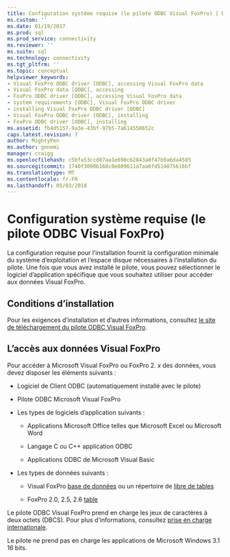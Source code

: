```yaml
---
title: Configuration système requise (le pilote ODBC Visual FoxPro) | Documents Microsoft
ms.custom: ''
ms.date: 01/19/2017
ms.prod: sql
ms.prod_service: connectivity
ms.reviewer: ''
ms.suite: sql
ms.technology: connectivity
ms.tgt_pltfrm: ''
ms.topic: conceptual
helpviewer_keywords:
- Visual FoxPro ODBC driver [ODBC], accessing Visual FoxPro data
- Visual FoxPro data [ODBC], accessing
- FoxPro ODBC driver [ODBC], accessing Visual FoxPro data
- system requirements [ODBC], Visual FoxPro ODBC driver
- installing Visual FoxPro ODBC driver [ODBC]
- Visual FoxPro ODBC driver [ODBC], installing
- FoxPro ODBC driver [ODBC], installing
ms.assetid: fb4d5157-9a3e-43bf-97b5-7a614558652c
caps.latest.revision: 7
author: MightyPen
ms.author: genemi
manager: craigg
ms.openlocfilehash: c5bfa53ccd87aa1e690c62843a0f47b9a6da4585
ms.sourcegitcommit: 1740f3090b168c0e809611a7aa6fd514075616bf
ms.translationtype: MT
ms.contentlocale: fr-FR
ms.lasthandoff: 05/03/2018
---
```

# <a name="system-requirements-visual-foxpro-odbc-driver"></a>Configuration système requise (le pilote ODBC Visual FoxPro)
La configuration requise pour l’installation fournit la configuration minimale du système d’exploitation et l’espace disque nécessaires à l’installation du pilote. Une fois que vous avez installé le pilote, vous pouvez sélectionner le logiciel d’application spécifique que vous souhaitez utiliser pour accéder aux données Visual FoxPro.  
  
## <a name="installation-requirements"></a>Conditions d’installation  
 Pour les exigences d’installation et d’autres informations, consultez [le site de téléchargement du pilote ODBC Visual FoxPro](http://go.microsoft.com/fwlink/?LinkId=121318).  
  
## <a name="accessing-visual-foxpro-data"></a>L’accès aux données Visual FoxPro  
 Pour accéder à Microsoft Visual FoxPro ou FoxPro 2. *x* des données, vous devez disposer les éléments suivants :  
  
-   Logiciel de Client ODBC (automatiquement installé avec le pilote)  
  
-   Pilote ODBC Microsoft Visual FoxPro  
  
-   Les types de logiciels d’application suivants :  
  
    -   Applications Microsoft Office telles que Microsoft Excel ou Microsoft Word  
  
    -   Langage C ou C++ application ODBC  
  
    -   Applications ODBC de Microsoft Visual Basic  
  
-   Les types de données suivants :  
  
    -   Visual FoxPro [base de données](../../odbc/microsoft/visual-foxpro-terminology.md) ou un répertoire de [libre de tables](../../odbc/microsoft/visual-foxpro-terminology.md)  
  
    -   FoxPro 2.0, 2.5, 2.6 [table](../../odbc/microsoft/visual-foxpro-terminology.md)  
  
 Le pilote ODBC Visual FoxPro prend en charge les jeux de caractères à deux octets (DBCS). Pour plus d’informations, consultez [prise en charge internationale](../../odbc/microsoft/international-support-visual-foxpro-odbc-driver.md).  
  
 Le pilote ne prend pas en charge les applications de Microsoft Windows 3.1 16 bits.
